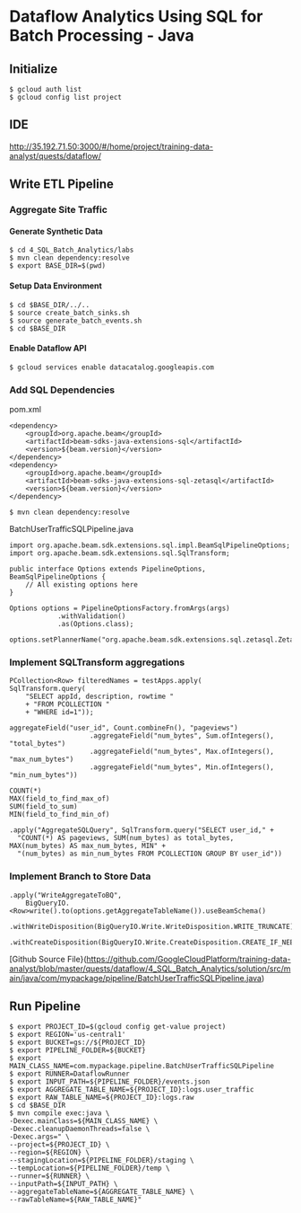 # Dataflow Analytics Using SQL for Batch Processing - Java

## Initialize

    $ gcloud auth list
    $ gcloud config list project
    
## IDE

http://35.192.71.50:3000/#/home/project/training-data-analyst/quests/dataflow/

## Write ETL Pipeline

### Aggregate Site Traffic

#### Generate Synthetic Data

    $ cd 4_SQL_Batch_Analytics/labs
    $ mvn clean dependency:resolve
    $ export BASE_DIR=$(pwd)

#### Setup Data Environment
  
    $ cd $BASE_DIR/../..
    $ source create_batch_sinks.sh
    $ source generate_batch_events.sh
    $ cd $BASE_DIR

#### Enable Dataflow API

    $ gcloud services enable datacatalog.googleapis.com

### Add SQL Dependencies

pom.xml

    <dependency>
        <groupId>org.apache.beam</groupId>
        <artifactId>beam-sdks-java-extensions-sql</artifactId>
        <version>${beam.version}</version>
    </dependency>
    <dependency>
        <groupId>org.apache.beam</groupId>
        <artifactId>beam-sdks-java-extensions-sql-zetasql</artifactId>
        <version>${beam.version}</version>
    </dependency>
    
    $ mvn clean dependency:resolve
    
BatchUserTrafficSQLPipeline.java

    import org.apache.beam.sdk.extensions.sql.impl.BeamSqlPipelineOptions;
    import org.apache.beam.sdk.extensions.sql.SqlTransform;

    public interface Options extends PipelineOptions, BeamSqlPipelineOptions {
        // All existing options here
    }
    
    Options options = PipelineOptionsFactory.fromArgs(args)
                .withValidation()
                .as(Options.class);
    
    options.setPlannerName("org.apache.beam.sdk.extensions.sql.zetasql.ZetaSQLQueryPlanner");
    
### Implement SQLTransform aggregations

    PCollection<Row> filteredNames = testApps.apply(
    SqlTransform.query(
        "SELECT appId, description, rowtime "
        + "FROM PCOLLECTION "
        + "WHERE id=1"));
    
    aggregateField("user_id", Count.combineFn(), "pageviews")
                        .aggregateField("num_bytes", Sum.ofIntegers(), "total_bytes")
                        .aggregateField("num_bytes", Max.ofIntegers(), "max_num_bytes")
                        .aggregateField("num_bytes", Min.ofIntegers(), "min_num_bytes"))
                        
    COUNT(*)
    MAX(field_to_find_max_of)
    SUM(field_to_sum)
    MIN(field_to_find_min_of)
    
    .apply("AggregateSQLQuery", SqlTransform.query("SELECT user_id," +
      "COUNT(*) AS pageviews, SUM(num_bytes) as total_bytes, MAX(num_bytes) AS max_num_bytes, MIN" +
      "(num_bytes) as min_num_bytes FROM PCOLLECTION GROUP BY user_id"))   

### Implement Branch to Store Data

    .apply("WriteAggregateToBQ",
        BigQueryIO.<Row>write().to(options.getAggregateTableName()).useBeamSchema()
                .withWriteDisposition(BigQueryIO.Write.WriteDisposition.WRITE_TRUNCATE)
                .withCreateDisposition(BigQueryIO.Write.CreateDisposition.CREATE_IF_NEEDED));
                
[Github Source File}(https://github.com/GoogleCloudPlatform/training-data-analyst/blob/master/quests/dataflow/4_SQL_Batch_Analytics/solution/src/main/java/com/mypackage/pipeline/BatchUserTrafficSQLPipeline.java)
                
## Run Pipeline

    $ export PROJECT_ID=$(gcloud config get-value project)
    $ export REGION='us-central1'
    $ export BUCKET=gs://${PROJECT_ID}
    $ export PIPELINE_FOLDER=${BUCKET}
    $ export MAIN_CLASS_NAME=com.mypackage.pipeline.BatchUserTrafficSQLPipeline
    $ export RUNNER=DataflowRunner
    $ export INPUT_PATH=${PIPELINE_FOLDER}/events.json
    $ export AGGREGATE_TABLE_NAME=${PROJECT_ID}:logs.user_traffic
    $ export RAW_TABLE_NAME=${PROJECT_ID}:logs.raw
    $ cd $BASE_DIR
    $ mvn compile exec:java \
    -Dexec.mainClass=${MAIN_CLASS_NAME} \
    -Dexec.cleanupDaemonThreads=false \
    -Dexec.args=" \
    --project=${PROJECT_ID} \
    --region=${REGION} \
    --stagingLocation=${PIPELINE_FOLDER}/staging \
    --tempLocation=${PIPELINE_FOLDER}/temp \
    --runner=${RUNNER} \
    --inputPath=${INPUT_PATH} \
    --aggregateTableName=${AGGREGATE_TABLE_NAME} \
    --rawTableName=${RAW_TABLE_NAME}"
